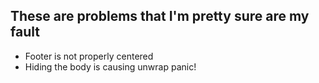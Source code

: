 ## These are problems that I'm pretty sure are my fault

- Footer is not properly centered
- Hiding the body is causing unwrap panic!
